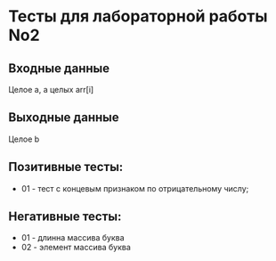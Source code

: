 # Тесты для лабораторной работы No2
## Входные данные
Целое a, a целых arr[i]
## Выходные данные
Целое b
## Позитивные тесты:
- 01 - тест с концевым признаком по отрицательному числу;
## Негативные тесты:
- 01 - длинна массива буква
- 02 - элемент массива буква